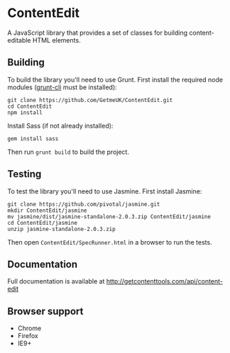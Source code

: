 # ContentEdit
A JavaScript library that provides a set of classes for building content-editable HTML elements.

## Building
To build the library you'll need to use Grunt. First install the required node modules ([grunt-cli](http://gruntjs.com/getting-started) must be installed):
```
git clone https://github.com/GetmeUK/ContentEdit.git
cd ContentEdit
npm install
```

Install Sass (if not already installed):
```
gem install sass
```

Then run `grunt build` to build the project.

## Testing
To test the library you'll need to use Jasmine. First install Jasmine:
```
git clone https://github.com/pivotal/jasmine.git
mkdir ContentEdit/jasmine
mv jasmine/dist/jasmine-standalone-2.0.3.zip ContentEdit/jasmine
cd ContentEdit/jasmine
unzip jasmine-standalone-2.0.3.zip
```

Then open `ContentEdit/SpecRunner.html` in a browser to run the tests.

## Documentation
Full documentation is available at http://getcontenttools.com/api/content-edit

## Browser support

- Chrome
- Firefox
- IE9+
